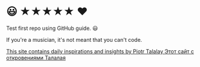 # :smiley: ★★★★★ ♥
Test first repo using GitHub guide. :smiley:



If you're a musician, it's not meant that you can't code.

[This site contains daily inspirations and insights by Piotr Talalay
             Этот сайт с откровениями Талалая](https://talalay.ru) 
